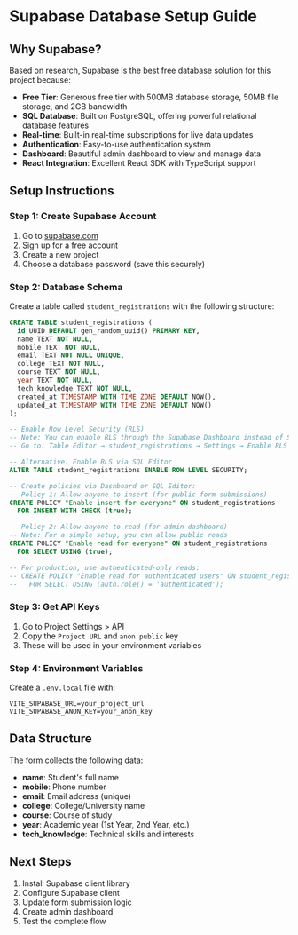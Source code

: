 # Supabase Database Setup Guide

## Why Supabase?

Based on research, Supabase is the best free database solution for this project because:

- **Free Tier**: Generous free tier with 500MB database storage, 50MB file storage, and 2GB bandwidth
- **SQL Database**: Built on PostgreSQL, offering powerful relational database features
- **Real-time**: Built-in real-time subscriptions for live data updates
- **Authentication**: Easy-to-use authentication system
- **Dashboard**: Beautiful admin dashboard to view and manage data
- **React Integration**: Excellent React SDK with TypeScript support

## Setup Instructions

### Step 1: Create Supabase Account
1. Go to [supabase.com](https://supabase.com)
2. Sign up for a free account
3. Create a new project
4. Choose a database password (save this securely)

### Step 2: Database Schema

Create a table called `student_registrations` with the following structure:

```sql
CREATE TABLE student_registrations (
  id UUID DEFAULT gen_random_uuid() PRIMARY KEY,
  name TEXT NOT NULL,
  mobile TEXT NOT NULL,
  email TEXT NOT NULL UNIQUE,
  college TEXT NOT NULL,
  course TEXT NOT NULL,
  year TEXT NOT NULL,
  tech_knowledge TEXT NOT NULL,
  created_at TIMESTAMP WITH TIME ZONE DEFAULT NOW(),
  updated_at TIMESTAMP WITH TIME ZONE DEFAULT NOW()
);

-- Enable Row Level Security (RLS)
-- Note: You can enable RLS through the Supabase Dashboard instead of SQL
-- Go to: Table Editor → student_registrations → Settings → Enable RLS

-- Alternative: Enable RLS via SQL Editor
ALTER TABLE student_registrations ENABLE ROW LEVEL SECURITY;

-- Create policies via Dashboard or SQL Editor:
-- Policy 1: Allow anyone to insert (for public form submissions)
CREATE POLICY "Enable insert for everyone" ON student_registrations
  FOR INSERT WITH CHECK (true);

-- Policy 2: Allow anyone to read (for admin dashboard)
-- Note: For a simple setup, you can allow public reads
CREATE POLICY "Enable read for everyone" ON student_registrations
  FOR SELECT USING (true);

-- For production, use authenticated-only reads:
-- CREATE POLICY "Enable read for authenticated users" ON student_registrations
--   FOR SELECT USING (auth.role() = 'authenticated');
```

### Step 3: Get API Keys
1. Go to Project Settings > API
2. Copy the `Project URL` and `anon public` key
3. These will be used in your environment variables

### Step 4: Environment Variables
Create a `.env.local` file with:
```
VITE_SUPABASE_URL=your_project_url
VITE_SUPABASE_ANON_KEY=your_anon_key
```

## Data Structure

The form collects the following data:
- **name**: Student's full name
- **mobile**: Phone number
- **email**: Email address (unique)
- **college**: College/University name
- **course**: Course of study
- **year**: Academic year (1st Year, 2nd Year, etc.)
- **tech_knowledge**: Technical skills and interests

## Next Steps
1. Install Supabase client library
2. Configure Supabase client
3. Update form submission logic
4. Create admin dashboard
5. Test the complete flow